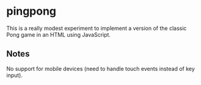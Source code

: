 # pingpong
This is a really modest experiment to implement a version of the classic Pong game in an HTML <canvas> using JavaScript.

Notes
-----
No support for mobile devices (need to handle touch events instead of key input).
